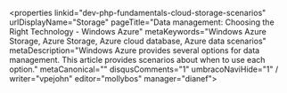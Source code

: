 <properties linkid="dev-php-fundamentals-cloud-storage-scenarios" urlDisplayName="Storage" pageTitle="Data management: Choosing the Right Technology - Windows Azure" metaKeywords="Windows Azure Storage, Azure Storage, Azure cloud database, Azure data scenarios" metaDescription="Windows Azure provides several options for data management. This article provides scenarios about when to use each option." metaCanonical="" disqusComments="1" umbracoNaviHide="1" / writer="vpejohn" editor="mollybos" manager="dianef">



<div chunk="../chunks/article-left-menu.md" />

<div chunk="../../Shared/Chunks/cloud-storage-scenarios.md" />